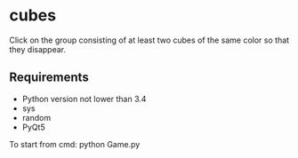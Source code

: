 # cubes

Click on the group consisting of at least two cubes of the same color so that they disappear. 

## Requirements
* Python version not lower than 3.4
* sys
* random
* PyQt5

To start from cmd: python Game.py
